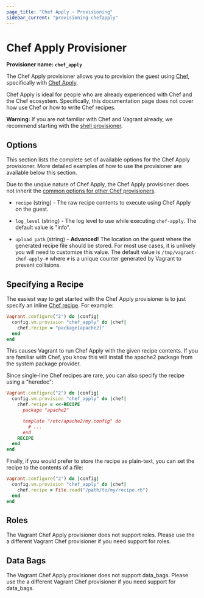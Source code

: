 ```yaml
---
page_title: "Chef Apply - Provisioning"
sidebar_current: "provisioning-chefapply"
---
```


# Chef Apply Provisioner

**Provisioner name: `chef_apply`**

The Chef Apply provisioner allows you to provision the guest using
[Chef](https://www.getchef.com/), specifically with
[Chef Apply](https://docs.getchef.com/ctl_chef_apply.html).

Chef Apply is ideal for people who are already experienced with Chef and the
Chef ecosystem. Specifically, this documentation page does not cover how use
Chef or how to write Chef recipes.

<div class="alert alert-warn">
  <p>
    <strong>Warning:</strong> If you are not familiar with Chef and Vagrant already,
    we recommend starting with the <a href="/v2/provisioning/shell.html">shell
    provisioner</a>.
  </p>
</div>

## Options

This section lists the complete set of available options for the Chef Apply
provisioner. More detailed examples of how to use the provisioner are
available below this section.

Due to the unqiue nature of Chef Apply, the Chef Apply provisioner does not
inherit the [common options for other Chef provisioners](/v2/provisioning/chef_common.html).

* `recipe` (string) - The raw recipe contents to execute using Chef Apply on
  the guest.

* `log_level` (string) - The log level to use while executing `chef-apply`. The
  default value is "info".

* `upload_path` (string) - **Advanced!** The location on the guest where the
  generated recipe file should be stored. For most use cases, it is unlikely you
  will need to customize this value. The default value is
  `/tmp/vagrant-chef-apply-#` where `#` is a unique counter generated by
  Vagrant to prevent collisions.

## Specifying a Recipe

The easiest way to get started with the Chef Apply provisioner is to just
specify an inline
[Chef recipe](https://docs.getchef.com/essentials_cookbook_recipes.html). For
example:

```ruby
Vagrant.configure("2") do |config|
  config.vm.provision "chef_apply" do |chef|
    chef.recipe = "package[apache2]"
  end
end
```

This causes Vagrant to run Chef Apply with the given recipe contents. If you are
familiar with Chef, you know this will install the apache2 package from the
system package provider.

Since single-line Chef recipes are rare, you can also specify the recipe using a
"heredoc":

```ruby
Vagrant.configure("2") do |config|
  config.vm.provision "chef_apply" do |chef|
    chef.recipe = <<-RECIPE
      package "apache2"

      template "/etc/apache2/my.config" do
        # ...
      end
    RECIPE
  end
end
```

Finally, if you would prefer to store the recipe as plain-text, you can set the
recipe to the contents of a file:

```ruby
Vagrant.configure("2") do |config|
  config.vm.provision "chef_apply" do |chef|
    chef.recipe = File.read("/path/to/my/recipe.rb")
  end
end
```

## Roles

The Vagrant Chef Apply provisioner does not support roles. Please use the a
different Vagrant Chef provisioner if you need support for roles.

## Data Bags

The Vagrant Chef Apply provisioner does not support data_bags. Please use the a
different Vagrant Chef provisioner if you need support for data_bags.
